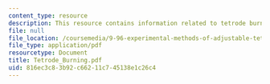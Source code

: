```yaml
---
content_type: resource
description: This resource contains information related to tetrode burning.
file: null
file_location: /coursemedia/9-96-experimental-methods-of-adjustable-tetrode-array-neurophysiology-january-iap-2001/816ec3c83b92c66211c745138e1c26c4_Tetrode_Burning.pdf
file_type: application/pdf
resourcetype: Document
title: Tetrode_Burning.pdf
uid: 816ec3c8-3b92-c662-11c7-45138e1c26c4
---
```

